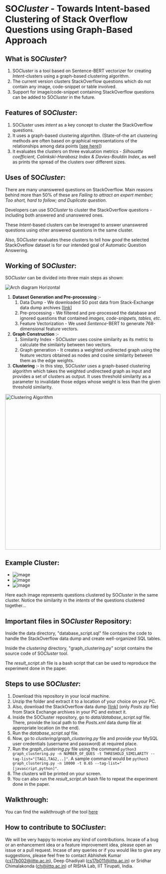 # SO*Cluster* - Towards Intent-based Clustering of Stack Overflow Questions using Graph-Based Approach

## What is SO*Cluster*?
1. SO*Cluster* is a tool based on Sentence-BERT vectorizer for creating *Intent*-clusters using a graph-based clustering algorithm.
2. The current version clusters StackOverflow questions which do not contain any image, code-snippet or table involved.
3. Support for image/code-snippet containing StackOverflow questions can be added to SO*Cluster* in the future.

## Features of SO*Cluster*:
1. SO*Cluster* uses *intent* as a key concept to cluster the StackOverflow questions.
2. It uses a graph-based clustering algortihm. (State-of-the art clustering methods are often based on graphical representations of the relationships among data points [<a href="https://ojs.aaai.org/index.php/AAAI/article/view/10302/10161">see here</a>])
3. It evaluates the clusters on three evaluation metrics - *Silhouette coefficient, Calinkski-Harabasz Index & Davies-Bouldin Index*, as well as prints the spread of the clusters over different sizes.

## Uses of SO*Cluster*:
There are many unanswered questions on StackOverflow. Main reasons behind more than 50% of these are *Failing to attract an expert member; Too short, hard to follow; and Duplicate question*.

Developers can use SO*Cluster* to cluster the StackOverflow questions - including both answered and unanswered ones.

These *Intent*-based clusters can be leveraged to answer unanswered questions using other answered questions in the same cluster.

Also, SO*Cluster* evaluates these clusters to tell how *good* the selected StackOveflow dataset is for our intended goal of Automatic Question Answering.

## Working of SO*Cluster*:
SO*Cluster* can be divided into three main steps as shown:

![Arch diagram Horizontal](https://user-images.githubusercontent.com/46972481/117248272-53706b00-ae5d-11eb-9ef6-252dbbf36304.png)

1. **Dataset Generation and Pre-processing** :-
    1. Data Dump - We downloaded SO post data from Stack-Exchange data dump archives [<a href="https://archive.org/download/stackexchange">link</a>]
    2. Pre-processing - We filtered and pre-processed the database and ignored questions that contained *images, code-snippets, tables, etc*.
    3. Feature Vectorization - We used *Sentence*-BERT to generate 768-dimensional feature vectors.
2. **Graph Construction** :-
    1. Similarity Index - SO*Cluster* uses cosine similarity as its metric to calculate the similairty between two vectors.
    2. Graph generation - It creates a weighted undirected graph using the feature vectors obtained as nodes and cosine similarity between them as the edge weights.
3. **Clustering** :-
    In this step, SO*Cluster* uses a graph-based clustering algorithm which takes the weighted undirecteed graph as input and provides a set of clusters as output.
    It uses threshold similarity as a parameter to invalidate those edges whose weight is less than the given threshold similarity.
<img width=500 alt="Clustering Algorithm" src="https://user-images.githubusercontent.com/46972481/117269210-b79f2900-ae75-11eb-8dde-cec7cdf1ba12.JPG">


## Example Cluster:
- ![image](https://user-images.githubusercontent.com/46972481/117282080-fa66fe00-ae81-11eb-8633-91de69eab375.png)
- ![image](https://user-images.githubusercontent.com/46972481/117282266-2b473300-ae82-11eb-9015-f5450a6e95a0.png)
- ![image](https://user-images.githubusercontent.com/46972481/117282307-37cb8b80-ae82-11eb-9a1d-c056ae0c2ff6.png)

Here each image represents questions clustered by SO*Cluster* in the same cluster. Notice the similarity in the *intents* of the questions clustered together...

## Important files in SO*Cluster* Repository:
Inside the data directory, "database_script.sql" file contains the code to handle the StackOverflow data dump and create well-organized SQL tables.

Inside the *clustering* directory, "graph_clustering.py" script contains the source code of SO*Cluster* tool.

The *result_script.sh* file is a bash script that can be used to reproduce the experiment done in the paper.


## Steps to use SO*Cluster*:
1. Download this repository in your local machine.
2. Unzip the folder and extract it to a location of your choice on your PC.
3. Also, download the StackOverflow data dump [<a href="https://archive.org/download/stackexchange">link</a>] (only *Posts* zip file) from Stack Exchange archives in your PC and extract it.
4. Inside the SOCluster repository, go to *data/database_script.sql* file. There, provide the local path to the *Posts.xml* data dump file at appropriate location (in the end).
5. Run the *database_script.sql* file.
6. Now, go to *clustering/graph_clustering.py* file and provide your MySQL user credentials (username and password) at required place.
7. Run the *graph_clustering.py* file using the command `python3 graph_clustering.py -n NUMBER_OF_QUES -t THRESHOLD_SIMILARITY --tag-list="[TAG1,TAG2,..]"`.
   A sample command would be `python3 graph_clustering.py -n 10000 -t 0.65 --tag-list="[javascript,python]"`.
8. The clusters will be printed on your screen.
9. You can also run the *result_script.sh* bash file to repeat the experiment done in the paper.

## Walkthrough:
You can find the walkthrough of the tool <a href="https://youtu.be/">here</a>

## How to contribute to SO*Cluster*:
We will be very happy to receive any kind of contributions. Incase of a bug or an enhancement idea or a feature improvement idea, please open an issue or a pull request. Incase of any queries or if you would like to give any suggestions, please feel free to contact Abhishek Kumar (cs17b002@iittp.ac.in), Deep Ghadiyali (cs17b011@iittp.ac.in) or Sridhar Chimalakonda (ch@iittp.ac.in) of RISHA Lab, IIT Tirupati, India.

